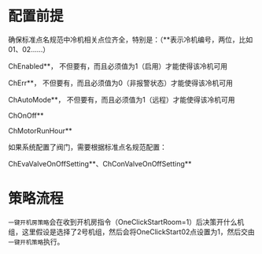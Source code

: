# 配置前提

确保标准点名规范中冷机相关点位齐全，特别是：（\*\*表示冷机编号，两位，比如01、02……）

ChEnabled\*\*， 不但要有，而且必须值为1（启用）才能使得该冷机可用

ChErr\*\*， 不但要有，而且必须值为0（非报警状态）才能使得该冷机可用

ChAutoMode\*\*， 不但要有，而且必须值为1（远程）才能使得该冷机可用

ChOnOff\*\*

ChMotorRunHour\*\*

如果系统配置了阀门，需要根据标准点名规范配置：

ChEvaValveOnOffSetting\*\*、ChConValveOnOffSetting\*\*

# 策略流程

`一键开机房策略`会在收到开机房指令（OneClickStartRoom=1）后决策开什么机组，这里假设是选择了2号机组，然后会将OneClickStart02点设置为1，然后交由`一键开机策略`执行。

